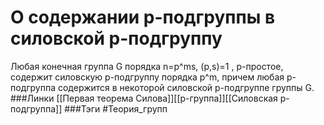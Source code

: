 # О содержании p-подгруппы в силовской p-подгруппу
Любая конечная группа G порядка n=p^ms, (p,s)=1
, p-простое, содержит силовскую p-подгруппу порядка p^m, причем любая 
p-подгруппа содержится в некоторой силовской p-подгруппе группы G.
###Линки [[Первая теорема Силова]][[p-группа]][[Силовская p-подгруппа]]
###Тэги 
 #Теория_групп 